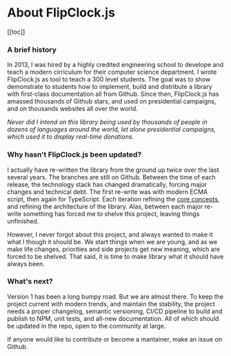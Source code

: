# About FlipClock.js

[[toc]]

### A brief history

In 2013, I was hired by a highly credited engineering school to develope and teach a modern cirriculum for their computer science department. I wrote FlipClock.js as tool to teach a 300 level students. The goal was to show demonstrate to students how to implement, build and distribute a library with first-class documentation all from Github. Since then, FlipClock.js has amassed thousands of Github stars, and used on presidential campaigns, and on thousands websites all over the world.

*Never did I intend on this library being used by thousands of people in dozens of languages around the world, let alone presidential campaigns, which used it to display real-time donations.*

### Why hasn't FlipClock.js been updated?

I actually have re-written the library from the ground up twice over the last several years. The branches are still on Github. Between the time of each release, the technology stack has changed dramatically, forcing major changes and technical debt. The first re-write was with modern ECMA script, then again for TypeScript. Each iteration refining the [core concepts](/getting-started/core-concepts.htm), and refining the architecture of the library. Alas, between each major re-write something has forced me to shelve this project, leaving things unfinished.

However, I never forgot about this project, and always wanted to make it what I though it should be. We start things when we are young, and as we make life changes, priorities and side projects get new meaning, which are forced to be shelved. That said, it is time to make library what it should have always been.

### What's next?

Version 1 has been a long bumpy road. But we are almost there. To keep the project current with modern trends, and maintain the stability, the project needs a proper changelog, semantic versioning, CI/CD pipeline to build and publish to NPM, unit tests, and all-new documentation. All of which should be updated in the repo, open to the community at large.

If anyone would like to contribute or become a mantainer, make an issue on Github.